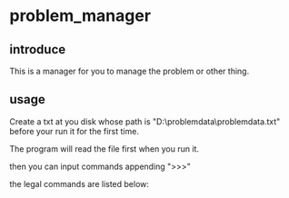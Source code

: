 # problem_manager

## introduce

This is a manager for you to manage the problem or other thing.

## usage

Create a txt at you disk whose path is "D:\problemdata\problemdata.txt" before your run it for the first time. 

The program  will read the file first when you run it.

then you can input commands appending ">>>"

the legal commands are listed below:

> 

